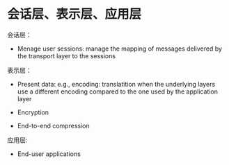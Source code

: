 # 会话层、表示层、应用层



会话层：

- Menage user sessions: manage the mapping of messages delivered by the transport layer to the sessions

  

表示层：

- Present data: e.g., encoding: translatition when the underlying layers use a different encoding compared to the one used by the application layer

- Encryption

- End-to-end compression

  

应用层:

- End-user applications